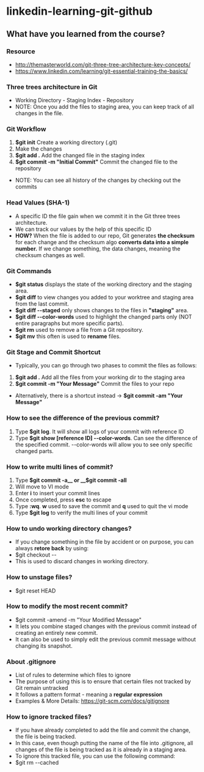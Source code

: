 # linkedin-learning-git-github

## What have you learned from the course?

### Resource
* http://themasterworld.com/git-three-tree-architecture-key-concepts/
* https://www.linkedin.com/learning/git-essential-training-the-basics/

### Three trees architecture in Git
* Working Directory - Staging Index - Repository
* NOTE: Once you add the files to staging area, you can keep track of all changes in the file.

### Git Workflow
1. __$git init__ Create a working directory (.git)
2. Make the changes
3. __$git add .__ Add the changed file in the staging index
4. __$git commit -m "Initial Commit"__ Commit the changed file to the repository
* NOTE: You can see all history of the changes by checking out the commits

### Head Values (SHA-1)
* A specific ID the file gain when we commit it in the Git three trees architecture.
* We can track our values by the help of this specific ID
* __HOW?__ When the file is added to our repo, Git generates __the checksum__ for each change and the checksum algo __converts data into a simple number.__ If we change something, the data changes, meaning the checksum changes as well.

### Git Commands
* __$git status__ displays the state of the working directory and the staging area.
* __$git diff__ to view changes you added to your worktree and staging area from the last commit.
* __$git diff --staged__ only shows changes to the files in __"staging"__ area.
* __$git diff --color-words__ used to highlight the changed parts only (NOT entire paragraphs but more specific parts).
* __$git rm__ used to remove a file from a Git repository.
* __$git mv__ this often is used to __rename__ files.

### Git Stage and Commit Shortcut
* Typically, you can go through two phases to commit the files as follows:
1. __$git add .__ Add all the files from your working dir to the staging area
2. __$git commit -m "Your Message"__ Commit the files to your repo
* Alternatively, there is a shortcut instead -> __$git commit -am "Your Message"__

### How to see the difference of the previous commit?
1. Type __$git log__. It will show all logs of your commit with reference ID
2. Type __$git show [reference ID] --color-words__. Can see the difference of the specified commit. --color-words will allow you to see only specific changed parts.

### How to write multi lines of commit?
1. Type __$git commit -a__ or __$git commit -all__
2. Will move to VI mode
3. Enter __i__ to insert your commit lines
4. Once completed, press __esc__ to escape
5. Type __:wq__. __w__ used to save the commit and __q__ used to quit the vi mode
6. Type __$git log__ to verify the multi lines of your commit

### How to undo working directory changes?
* If you change something in the file by accident or on purpose, you can always __retore back__ by using:
* $git checkout -- <file name>
* This is used to discard changes in working directory.

### How to unstage files?
* $git reset HEAD <file name>
  
### How to modify the most recent commit?
* $git commit -amend -m "Your Modified Message"
* It lets you combine staged changes with the previous commit instead of creating an entirely new commit.
* It can also be used to simply edit the previous commit message without changing its snapshot.

### About .gitignore
* List of rules to determine which files to ignore
* The purpose of using this is to ensure that certain files not tracked by Git remain untracked
* It follows a pattern format - meaning a __regular expression__
* Examples & More Details: https://git-scm.com/docs/gitignore

### How to ignore tracked files?
* If you have already completed to add the file and commit the change, the file is being tracked.
* In this case, even though putting the name of the file into .gitignore, all changes of the file is being tracked as it is already in a staging area.
* To ignore this tracked file, you can use the following command:
* $git rm --cached <file name>
  
